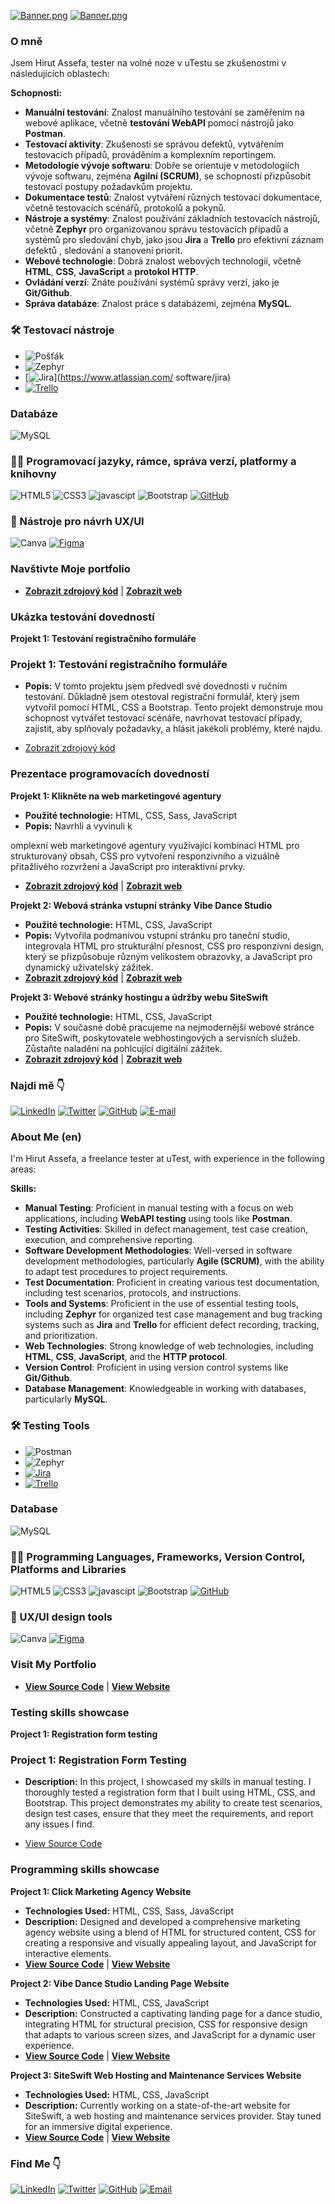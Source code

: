 
[![Banner.png](https://i.postimg.cc/9MzJ8J6q/Banner.png)](https://postimg.cc/xJDvqyT0)
[![Banner.png](https://i.postimg.cc/9MzJ8J6q/Banner.png)](https://postimg.cc/xJDvqyT0)

### O mně

Jsem Hirut Assefa, tester na volné noze v uTestu se zkušenostmi v následujících oblastech:

**Schopnosti:**

- **Manuální testování**: Znalost manuálního testování se zaměřením na webové aplikace, včetně **testování WebAPI** pomocí nástrojů jako **Postman**.
- **Testovací aktivity**: Zkušenosti se správou defektů, vytvářením testovacích případů, prováděním a komplexním reportingem.
- **Metodologie vývoje softwaru**: Dobře se orientuje v metodologiích vývoje softwaru, zejména **Agilní (SCRUM)**, se schopností přizpůsobit testovací postupy požadavkům projektu.
- **Dokumentace testů**: Znalost vytváření různých testovací dokumentace, včetně testovacích scénářů, protokolů a pokynů.
- **Nástroje a systémy**: Znalost používání základních testovacích nástrojů, včetně **Zephyr** pro organizovanou správu testovacích případů a systémů pro sledování chyb, jako jsou **Jira** a **Trello** pro efektivní záznam defektů , sledování a stanovení priorit.
- **Webové technologie**: Dobrá znalost webových technologií, včetně **HTML**, **CSS**, **JavaScript** a **protokol HTTP**.
- **Ovládání verzí**: Znáte používání systémů správy verzí, jako je **Git/Github**.
- **Správa databáze**: Znalost práce s databázemi, zejména **MySQL**.

### 🛠️ Testovací nástroje

- ![Pošťák](https://img.shields.io/badge/Postman-%23FF6C37.svg?style=for-the-badge&logo=Postman&logoColor=white)
- ![Zephyr](https://img.shields.io/badge/Zephyr-%23FA4A0C.svg?style=for-the-badge&logo=Zephyr&logoColor=white)
- [![Jira](https://img.shields.io/badge/Jira-%230073DA.svg?style=for-the-badge&logo=Jira&logoColor=white)](https://www.atlassian.com/ software/jira)
- [![Trello](https://img.shields.io/badge/Trello-%230026FF.svg?style=for-the-badge&logo=Trello&logoColor=white)](https://trello.com/)

### Databáze

![MySQL](https://img.shields.io/badge/mysql-%2300f.svg?style=for-the-badge&logo=mysql&logoColor=white)

### 🧑‍💻 Programovací jazyky, rámce, správa verzí, platformy a knihovny

![HTML5](https://img.shields.io/badge/HTML5-E34F26?style=for-the-badge&logo=html5&logoColor=white)
![CSS3](https://img.shields.io/badge/CSS3-1572B6?style=for-the-badge&logo=css3&logoColor=white)
![javascipt](https://img.shields.io/badge/JavaScript-323330?style=for-the-badge&logo=javascript&logoColor=F7DF1E)
![Bootstrap](https://img.shields.io/badge/Bootstrap-563D7C?style=for-the-badge&logo=bootstrap&logoColor=white)
[![GitHub](https://img.shields.io/badge/GitHub-%23121011.svg?style=for-the-badge&logo=GitHub&logoColor=white)](https://github.com/)

### 🎨 Nástroje pro návrh UX/UI

![Canva](https://img.shields.io/badge/Canva-%2300C4CC.svg?style=for-the-badge&logo=Canva&logoColor=white)
[![Figma](https://img.shields.io/badge/Figma-%23F24E1E.svg?style=for-the-badge&logo=Figma&logoColor=white)](https://www.figma.com/)

### Navštivte Moje portfolio

- **[Zobrazit zdrojový kód](https://github.com/HirutAssefa/Gebrekidan-portfolio)** | **[Zobrazit web](https://gebrekidan-portfolio.netlify.app/)**
  
### Ukázka testování dovedností

**Projekt 1: Testování registračního formuláře**

### Projekt 1: Testování registračního formuláře

- **Popis:** V tomto projektu jsem předvedl své dovednosti v ručním testování. Důkladně jsem otestoval registrační formulář, který jsem vytvořil pomocí HTML, CSS a Bootstrap. Tento projekt demonstruje mou schopnost vytvářet testovací scénáře, navrhovat testovací případy, zajistit, aby splňovaly požadavky, a hlásit jakékoli problémy, které najdu.

- [Zobrazit zdrojový kód](https://github.com/HirutAssefa/Manual-testing-project1)

### Prezentace programovacích dovedností

**Projekt 1: Klikněte na web marketingové agentury**

- **Použité technologie:** HTML, CSS, Sass, JavaScript
- **Popis:** Navrhli a vyvinuli k

omplexní web marketingové agentury využívající kombinaci HTML pro strukturovaný obsah, CSS pro vytvoření responzivního a vizuálně přitažlivého rozvržení a JavaScript pro interaktivní prvky.
- **[Zobrazit zdrojový kód](https://github.com/HirutAssefa/click-marketing-agency)** | **[Zobrazit web](https://click-agency.netlify.app/)**

**Projekt 2: Webová stránka vstupní stránky Vibe Dance Studio**

- **Použité technologie:** HTML, CSS, JavaScript
- **Popis:** Vytvořila podmanivou vstupní stránku pro taneční studio, integrovala HTML pro strukturální přesnost, CSS pro responzivní design, který se přizpůsobuje různým velikostem obrazovky, a JavaScript pro dynamický uživatelský zážitek.
- **[Zobrazit zdrojový kód](https://github.com/HirutAssefa/VibeStudio-landing-page-website)** | **[Zobrazit web](https://vibestudio.netlify.app/)**

**Projekt 3: Webové stránky hostingu a údržby webu SiteSwift**

- **Použité technologie:** HTML, CSS, JavaScript
- **Popis:** V současné době pracujeme na nejmodernější webové stránce pro SiteSwift, poskytovatele webhostingových a servisních služeb. Zůstaňte naladěni na pohlcující digitální zážitek.
- **[Zobrazit zdrojový kód](https://github.com/HirutAssefa/SiteSwift-web-hosting-and-maintenance-services-website)** | **[Zobrazit web](https://siteswift.netlify.app/)**

### Najdi mě 👇

[![LinkedIn](https://img.shields.io/badge/LinkedIn-Profile-blue?style=flat&logo=linkedin&labelColor=blue)](https://www.linkedin.com/in/hirutassefa/)
[![Twitter](https://img.shields.io/badge/Twitter-Follow%20Me-blue?style=flat&logo=twitter&labelColor=blue)](https://twitter.com/GebrekidanHirut)
[![GitHub](https://img.shields.io/badge/GitHub-Profile-blue?style=flat&logo=github&labelColor=blue)](https://github.com/HirutAssefa)
[![E-mail](https://img.shields.io/badge/Email-Contact%20Me-blue?style=flat&logo=gmail&labelColor=blue)](mailto:hirutassefa04@yahoo.com)

### About Me (en)

I'm Hirut Assefa, a freelance tester at uTest, with experience in the following areas:

**Skills:**

- **Manual Testing**: Proficient in manual testing with a focus on web applications, including **WebAPI testing** using tools like **Postman**.
- **Testing Activities**: Skilled in defect management, test case creation, execution, and comprehensive reporting.
- **Software Development Methodologies**: Well-versed in software development methodologies, particularly **Agile (SCRUM)**, with the ability to adapt test procedures to project requirements.
- **Test Documentation**: Proficient in creating various test documentation, including test scenarios, protocols, and instructions.
- **Tools and Systems**: Proficient in the use of essential testing tools, including **Zephyr** for organized test case management and bug tracking systems such as **Jira** and **Trello** for efficient defect recording, tracking, and prioritization.
- **Web Technologies**: Strong knowledge of web technologies, including **HTML**, **CSS**, **JavaScript**, and the **HTTP protocol**.
- **Version Control**: Proficient in using version control systems like **Git/Github**.
- **Database Management**: Knowledgeable in working with databases, particularly **MySQL**.

### 🛠️ Testing Tools

- ![Postman](https://img.shields.io/badge/Postman-%23FF6C37.svg?style=for-the-badge&logo=Postman&logoColor=white)
- ![Zephyr](https://img.shields.io/badge/Zephyr-%23FA4A0C.svg?style=for-the-badge&logo=Zephyr&logoColor=white)
- [![Jira](https://img.shields.io/badge/Jira-%230073DA.svg?style=for-the-badge&logo=Jira&logoColor=white)](https://www.atlassian.com/software/jira)
- [![Trello](https://img.shields.io/badge/Trello-%230026FF.svg?style=for-the-badge&logo=Trello&logoColor=white)](https://trello.com/)

### Database

![MySQL](https://img.shields.io/badge/mysql-%2300f.svg?style=for-the-badge&logo=mysql&logoColor=white)

### 🧑‍💻 Programming Languages, Frameworks, Version Control, Platforms and Libraries

![HTML5](https://img.shields.io/badge/HTML5-E34F26?style=for-the-badge&logo=html5&logoColor=white)
![CSS3](https://img.shields.io/badge/CSS3-1572B6?style=for-the-badge&logo=css3&logoColor=white)
![javascipt](https://img.shields.io/badge/JavaScript-323330?style=for-the-badge&logo=javascript&logoColor=F7DF1E)
![Bootstrap](https://img.shields.io/badge/Bootstrap-563D7C?style=for-the-badge&logo=bootstrap&logoColor=white)
[![GitHub](https://img.shields.io/badge/GitHub-%23121011.svg?style=for-the-badge&logo=GitHub&logoColor=white)](https://github.com/)

### 🎨 UX/UI design tools

![Canva](https://img.shields.io/badge/Canva-%2300C4CC.svg?style=for-the-badge&logo=Canva&logoColor=white)
[![Figma](https://img.shields.io/badge/Figma-%23F24E1E.svg?style=for-the-badge&logo=Figma&logoColor=white)](https://www.figma.com/)

### Visit My Portfolio

- **[View Source Code](https://github.com/HirutAssefa/Gebrekidan-portfolio)** | **[View Website](https://gebrekidan-portfolio.netlify.app/)**
  
### Testing skills showcase

**Project 1: Registration form testing**

### Project 1: Registration Form Testing

- **Description:** In this project, I showcased my skills in manual testing. I thoroughly tested a registration form that I built using HTML, CSS, and Bootstrap. This project demonstrates my ability to create test scenarios, design test cases, ensure that they meet the requirements, and report any issues I find.

- [View Source Code](https://github.com/HirutAssefa/Manual-testing-project1)

### Programming skills showcase

**Project 1: Click Marketing Agency Website**

- **Technologies Used:** HTML, CSS, Sass, JavaScript
- **Description:** Designed and developed a comprehensive marketing agency website using a blend of HTML for structured content, CSS for creating a responsive and visually appealing layout, and JavaScript for interactive elements.
- **[View Source Code](https://github.com/HirutAssefa/click-marketing-agency)** | **[View Website](https://click-agency.netlify.app/)**

**Project 2: Vibe Dance Studio Landing Page Website**

- **Technologies Used:** HTML, CSS, JavaScript
- **Description:** Constructed a captivating landing page for a dance studio, integrating HTML for structural precision, CSS for responsive design that adapts to various screen sizes, and JavaScript for a dynamic user experience.
- **[View Source Code](https://github.com/HirutAssefa/VibeStudio-landing-page-website)** | **[View Website](https://vibestudio.netlify.app/)**

**Project 3: SiteSwift Web Hosting and Maintenance Services Website**

- **Technologies Used:** HTML, CSS, JavaScript
- **Description:** Currently working on a state-of-the-art website for SiteSwift, a web hosting and maintenance services provider. Stay tuned for an immersive digital experience.
- **[View Source Code](https://github.com/HirutAssefa/SiteSwift-web-hosting-and-maintenance-services-website)** | **[View Website](https://siteswift.netlify.app/)**

### Find Me 👇

[![LinkedIn](https://img.shields.io/badge/LinkedIn-Profile-blue?style=flat&logo=linkedin&labelColor=blue)](https://www.linkedin.com/in/hirutassefa/)
[![Twitter](https://img.shields.io/badge/Twitter-Follow%20Me-blue?style=flat&logo=twitter&labelColor=blue)](https://twitter.com/GebrekidanHirut)
[![GitHub](https://img.shields.io/badge/GitHub-Profile-blue?style=flat&logo=github&labelColor=blue)](https://github.com/HirutAssefa)
[![Email](https://img.shields.io/badge/Email-Contact%20Me-blue?style=flat&logo=gmail&labelColor=blue)](mailto:hirutassefa04@yahoo.com)


